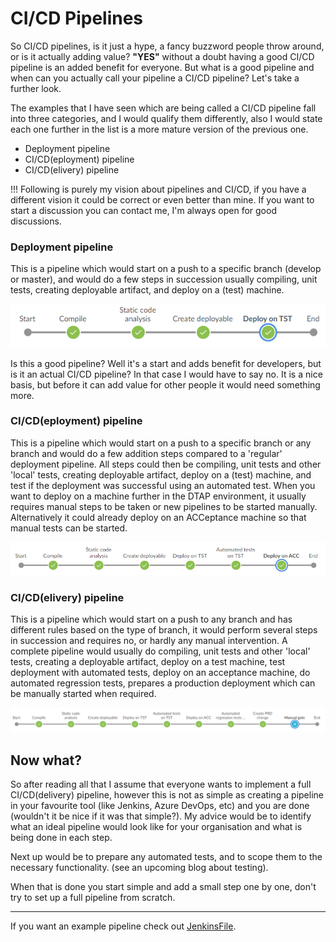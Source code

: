 # CI/CD Pipelines

So CI/CD pipelines, is it just a hype, a fancy buzzword people throw around, or is it actually adding value? **"YES"** 
without a doubt having a good CI/CD pipeline is an added benefit for everyone. But what is a good pipeline
and when can you actually call your pipeline a CI/CD pipeline? Let's take a further look.

The examples that I have seen which are being called a CI/CD pipeline fall into three categories, and 
I would qualify them differently, also I would state each one further in the list is a more mature
version of the previous one.
- Deployment pipeline
- CI/CD(eployment) pipeline
- CI/CD(elivery) pipeline

!!! Following is purely my vision about pipelines and CI/CD, if you have a different vision it could be correct or even
    better than mine. If you want to start a discussion you can contact me, I'm always open for good discussions.

### Deployment pipeline

This is a pipeline which would start on a push to a specific branch (develop or master), and would do a few steps in 
succession usually compiling, unit tests, creating deployable artifact, and deploy on a (test) machine. 

![Deployment pipeline](build-pipeline.png)

Is this a good pipeline? Well it's a start and adds benefit for developers, but is it an actual CI/CD pipeline? In that 
case I would have to say no. It is a nice basis, but before it can add value for other people it would need something 
more.

### CI/CD(eployment) pipeline

This is a pipeline which would start on a push to a specific branch or any branch and would do a few addition steps 
compared to a 'regular' deployment pipeline. All steps could then be compiling, unit tests and other 'local' tests, creating 
deployable artifact, deploy on a (test) machine, and test if the deployment was successful using an automated test. When 
you want to deploy on a machine further in the DTAP environment, it usually requires manual steps to be taken or new pipelines 
to be started manually. Alternatively it could already deploy on an ACCeptance machine so that manual tests can be started.

![CI/CD(eployment)](cicdeployment.PNG)

### CI/CD(elivery) pipeline

This is a pipeline which would start on a push to any branch and has different rules based on the type of branch, it would 
perform several steps in succession and requires no, or hardly any manual intervention. A complete pipeline would usually 
do compiling, unit tests and other 'local' tests, creating a deployable artifact, deploy on a test machine, test deployment 
with automated tests, deploy on an acceptance machine, do automated regression tests, prepares a production deployment
which can be manually started when required. 

![CI/CD(elivery)](cicdelivery.PNG)

## Now what?

So after reading all that I assume that everyone wants to implement a full CI/CD(delivery) pipeline, however this is not
as simple as creating a pipeline in your favourite tool (like Jenkins, Azure DevOps, etc) and you are done (wouldn't it
be nice if it was that simple?). My advice would be to identify what an ideal pipeline would look like for your organisation
and what is being done in each step.

Next up would be to prepare any automated tests, and to scope them to the necessary functionality. (see an upcoming blog 
about testing). 

When that is done you start simple and add a small step one by one, don't try to set up a full pipeline from scratch.

----

If you want an example pipeline check out [JenkinsFile](Jenkinsfile).